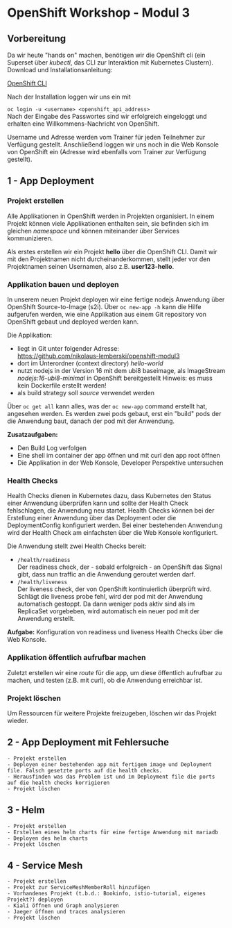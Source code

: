 # OpenShift Workshop - Modul 3

## Vorbereitung

Da wir heute "hands on" machen, benötigen wir die OpenShift cli (ein Superset über _kubectl_, das CLI zur Interaktion mit Kubernetes Clustern). Download und Installationsanleitung:

[OpenShift CLI](https://docs.openshift.com/container-platform/4.10/cli_reference/openshift_cli/getting-started-cli.html)

Nach der Installation loggen wir uns ein mit 

`oc login -u <username> <openshift_api_address>`  
Nach der Eingabe des Passwortes sind wir erfolgreich eingeloggt und erhalten eine Willkommens-Nachricht von OpenShift.

Username und Adresse werden vom Trainer für jeden Teilnehmer zur Verfügung gestellt. Anschließend loggen wir uns noch in die Web Konsole von OpenShift ein (Adresse wird ebenfalls vom Trainer zur Verfügung gestellt).

## 1 - App Deployment

### Projekt erstellen

Alle Applikationen in OpenShift werden in Projekten organisiert. In einem Projekt können viele Applikationen enthalten sein, sie befinden sich im gleichen _namespace_ und können miteinander über Services kommunizieren.

Als erstes erstellen wir ein Projekt **hello** über die OpenShift CLI. Damit wir mit den Projektnamen nicht durcheinanderkommen, stellt jeder vor den Projektnamen seinen Usernamen, also z.B. **user123-hello**.

### Applikation bauen und deployen

In unserem neuen Projekt deployen wir eine fertige nodejs Anwendung über OpenShift Source-to-Image (s2i). Über `oc new-app -h` kann die Hilfe aufgerufen werden, wie eine Applikation aus einem Git repository von OpenShift gebaut und deployed werden kann.

Die Applikation:
* liegt in Git unter folgender Adresse:  
https://github.com/nikolaus-lemberski/openshift-modul3
* dort im Unterordner (context directory) _hello-world_
* nutzt nodejs in der Version 16 mit dem ubi8 baseimage, als ImageStream _nodejs:16-ubi8-minimal_ in OpenShift bereitgestellt
Hinweis: es muss kein Dockerfile erstellt werden!
* als build strategy soll _source_ verwendet werden

Über `oc get all` kann alles, was der `oc new-app` command erstellt hat, angesehen werden. Es werden zwei pods gebaut, erst ein "build" pods der die Anwendung baut, danach der pod mit der Anwendung.

**Zusatzaufgaben:** 

* Den Build Log verfolgen
* Eine shell im container der app öffnen und mit curl den app root öffnen
* Die Applikation in der Web Konsole, Developer Perspektive untersuchen

### Health Checks

Health Checks dienen in Kubernetes dazu, dass Kubernetes den Status einer Anwendung überprüfen kann und sollte der Health Check fehlschlagen, die Anwendung neu startet. Health Checks können bei der Erstellung einer Anwendung über das Deployment oder die DeploymentConfig konfiguriert werden. Bei einer bestehenden Anwendung wird der Health Check am einfachsten über die Web Konsole konfiguriert.

Die Anwendung stellt zwei Health Checks bereit:

* `/health/readiness`  
Der readiness check, der - sobald erfolgreich - an OpenShift das Signal gibt, dass nun traffic an die Anwendung geroutet werden darf.
* `/health/liveness`  
Der liveness check, der von OpenShift kontinuierlich überprüft wird. Schlägt die liveness probe fehl, wird der pod mit der Anwendung automatisch gestoppt. Da dann weniger pods aktiv sind als im ReplicaSet vorgebeben, wird automatisch ein neuer pod mit der Anwendung erstellt.

**Aufgabe:** Konfiguration von readiness und liveness Health Checks über die Web Konsole.

### Applikation öffentlich aufrufbar machen

Zuletzt erstellen wir eine _route_ für die app, um diese öffentlich aufrufbar zu machen, und testen (z.B. mit curl), ob die Anwendung erreichbar ist.

### Projekt löschen

Um Ressourcen für weitere Projekte freizugeben, löschen wir das Projekt wieder.


## 2 - App Deployment mit Fehlersuche
    - Projekt erstellen
    - Deployen einer bestehenden app mit fertigem image und Deployment file. Falsch gesetzte ports auf die health checks. 
    - Herausfinden was das Problem ist und im Deployment file die ports auf die health checks korrigieren
    - Projekt löschen

## 3 - Helm
    - Projekt erstellen
    - Erstellen eines helm charts für eine fertige Anwendung mit mariadb
    - Deployen des helm charts
    - Projekt löschen

## 4 - Service Mesh
    - Projekt erstellen
    - Projekt zur ServiceMeshMemberRoll hinzufügen
    - Vorhandenes Projekt (t.b.d.: Bookinfo, istio-tutorial, eigenes Projekt?) deployen
    - Kiali öffnen und Graph analysieren
    - Jaeger öffnen und traces analysieren
    - Projekt löschen
